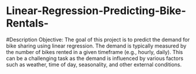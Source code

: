 # Linear-Regression-Predicting-Bike-Rentals-
#Description
Objective: The goal of this project is to predict the demand for bike sharing using linear regression. The demand is typically measured by the number of bikes rented in a given timeframe (e.g., hourly, daily). This can be a challenging task as the demand is influenced by various factors such as weather, time of day, seasonality, and other external conditions.
